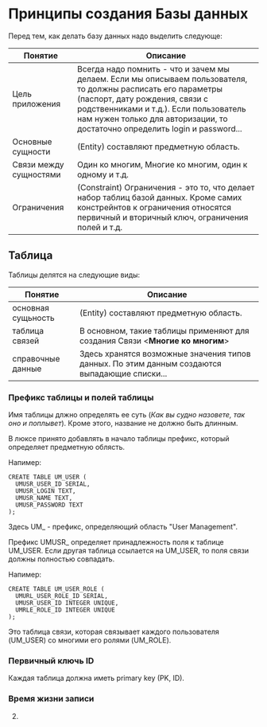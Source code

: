 # Принципы создания Базы данных
Перед тем, как делать базу данных надо выделить следующе:

 Понятие | Описание 
 ------  | ----- 
Цель приложения | Всегда надо помнить - что и зачем мы делаем. Если мы описываем пользователя, то должны расписать его параметры (паспорт, дату рождения, связи с родственниками и т.д.). Если пользователь нам нужен только для авторизации, то достаточно определить login и password...
Основные сущности | (Entity) составляют предметную область.
Связи между сущностями | Один ко многим, Многие ко многим, один к одному и т.д.
Ограничения | (Constraint) Ограничения - это то, что делает набор таблиц базой данных. Кроме самих констрейнтов к ограничения относятся первичный и вторичный ключ, ограничения полей и т.д. 

## Таблица
Таблицы делятся на следующие виды: 

 Понятие | Описание 
 ------  | ----- 
 основная сущьность | (Entity) составляют предметную область.
 таблица связей | В основном, такие таблицы применяют для создания Связи <**Многие ко многим**> 
 справочные данные | Здесь хранятся возможные значения типов данных. По этим данным создаются выпадающие списки...

### Префикс таблицы и полей таблицы
Имя таблицы длжно определять ее суть (*Как вы судно назовете, так оно и поплывет*). Кроме этого, название не должно быть длинным.

В люксе принято добавлять в начало таблицы префикс, который определяет предметную облясть.

Напимер:
```postgresql
CREATE TABLE UM_USER (
  UMUSR_USER_ID SERIAL,
  UMUSR_LOGIN TEXT, 
  UMUSR_NAME TEXT, 
  UMUSR_PASSWORD TEXT 
);
```
Здесь UM_ - префикс, определяющий область "User Management".

Префикс  UMUSR_  определяет принадлежность поля к таблице UM_USER.
 Если другая таблица ссылается на UM_USER, то поля связи должны полностью совпадать.   

Напимер:
```postgresql
CREATE TABLE UM_USER_ROLE (
  UMURL_USER_ROLE_ID SERIAL,
  UMUSR_USER_ID INTEGER UNIQUE,
  UMRLE_ROLE_ID INTEGER UNIQUE
);
```
Это таблица связи, которая связывает каждого пользователя (UM_USER) со многими его ролями (UM_ROLE).     

### Первичный ключь ID
Каждая таблица должна иметь primary key (PK, ID).

### Время жизни записи
2. 
